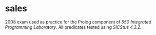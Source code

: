 # sales

2008 exam used as practice for the Prolog component of _550 Integrated Programming Laboratory_. All predicates tested using _SICStus 4.3.2_.
